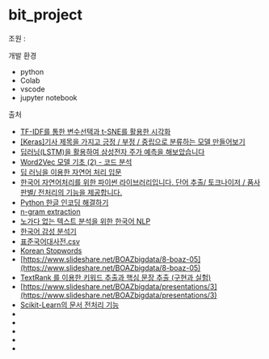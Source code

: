 # bit_project
조원 :

개발 환경
- python
- Colab
- vscode
- jupyter notebook


출처
- [TF-IDF를 통한 변수선택과 t-SNE를 활용한 시각화](https://donghwa-kim.github.io/TFIDF.html)
- [[Keras]기사 제목을 가지고 긍정 / 부정 / 중립으로 분류하는 모델 만들어보기](https://somjang.tistory.com/entry/Keras%EA%B8%B0%EC%82%AC-%EC%A0%9C%EB%AA%A9%EC%9D%84-%EA%B0%80%EC%A7%80%EA%B3%A0-%EA%B8%8D%EC%A0%95-%EB%B6%80%EC%A0%95-%EC%A4%91%EB%A6%BD-%EB%B6%84%EB%A5%98%ED%95%98%EB%8A%94-%EB%AA%A8%EB%8D%B8-%EB%A7%8C%EB%93%A4%EC%96%B4%EB%B3%B4%EA%B8%B0)
- [딥러닝(LSTM)을 활용하여 삼성전자 주가 예측을 해보았습니다](https://teddylee777.github.io/tensorflow/LSTM%EC%9C%BC%EB%A1%9C-%EC%98%88%EC%B8%A1%ED%95%B4%EB%B3%B4%EB%8A%94-%EC%82%BC%EC%84%B1%EC%A0%84%EC%9E%90-%EC%A3%BC%EA%B0%80)
- [Word2Vec 모델 기초 (2) - 코드 분석](https://pythonkim.tistory.com/93)
- [딥 러닝을 이용한 자연어 처리 입문](https://wikidocs.net/book/2155)
- [한국어 자연어처리를 위한 파이썬 라이브러리입니다. 단어 추출/ 토크나이저 / 품사판별/ 전처리의 기능을 제공합니다.](https://github.com/lovit/soynlp?fbclid=IwAR1eBxqn2MhEG2urLqQqx3j0crSr4TUIiT_SrQozGzsBoWIrOA5jkdJ-xVw)
- [Python 한글 인코딩 해결하기](https://guzene.tistory.com/150)
- [n-gram extraction](https://lovit.github.io/nlp/2018/10/23/ngram/)
- [노가다 없는 텍스트 분석을 위한 한국어 NLP](http://aidev.co.kr/nlp/4728)
- [한국어 감성 분석기](https://github.com/mrlee23/KoreanSentimentAnalyzer)
- [표준국어대사전.csv](https://github.com/forkonlp/stdkor)
- [Korean Stopwords](https://www.ranks.nl/stopwords/korean)
- [https://www.slideshare.net/BOAZbigdata/8-boaz-05](https://www.slideshare.net/BOAZbigdata/8-boaz-05)
- [TextRank 를 이용한 키워드 추출과 핵심 문장 추출 (구현과 실험)](https://lovit.github.io/nlp/2019/04/30/textrank/)
- [https://www.slideshare.net/BOAZbigdata/presentations/3](https://www.slideshare.net/BOAZbigdata/presentations/3)
- [Scikit-Learn의 문서 전처리 기능](https://datascienceschool.net/view-notebook/3e7aadbf88ed4f0d87a76f9ddc925d69/)
- 
- 
- 
- 
- 

